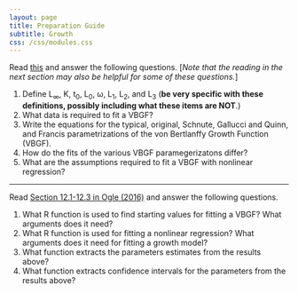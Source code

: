 ```yaml
---
layout: page
title: Preparation Guide
subtitle: Growth
css: /css/modules.css
---
```


Read [this](NOTES/Growth) and answer the following questions. [*Note that the reading in the next section may also be helpful for some of these questions.*]

1. Define L<sub>&#8734;</sub>, K, t<sub>0</sub>, L<sub>0</sub>, &omega;, L<sub>1</sub>, L<sub>2</sub>, and L<sub>3</sub> (**be very specific with these definitions, possibly including what these items are NOT**.)
1. What data is required to fit a VBGF?
1. Write the equations for the typical, original, Schnute, Gallucci and Quinn, and Francis parametrizations of the von Bertlanffy Growth Function (VBGF).
1. How do the fits of the various VBGF paramegerizatons differ?
1. What are the assumptions required to fit a VBGF with nonlinear regression?

----

Read [Section 12.1-12.3 in Ogle (2016)](RESOURCES/Ogle_Growth.pdf) and answer the following questions.

1. What R function is used to find starting values for fitting a VBGF? What arguments does it need?
1. What R function is used for fitting a nonlinear regression? What arguments does it need for fitting a growth model?
1. What function extracts the parameters estimates from the results above?
1. What function extracts confidence intervals for the parameters from the results above?
